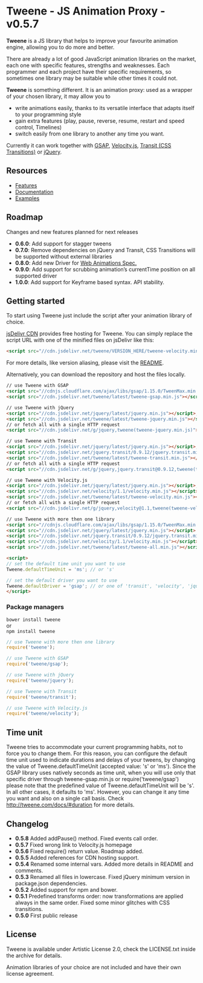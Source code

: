 # Tweene - JS Animation Proxy - v0.5.7

__Tweene__ is a JS library that helps to improve your favourite animation engine, allowing you to do more and better.

There are already a lot of good JavaScript animation libraries on the market, each one with specific features, strengths and weaknesses. 
Each programmer and each project have their specific requirements, so sometimes one library may be suitable while other times it could not. 

__Tweene__ is something different. It is an animation proxy: used as a wrapper of your chosen library, it may allow you to

- write animations easily, thanks to its versatile interface that adapts itself to your programming style
- gain extra features (play, pause, reverse, resume, restart and speed control, Timelines) 
- switch easily from one library to another any time you want. 

Currently it can work together with [GSAP](http://www.greensock.com/gsap-js/), [Velocity.js](http://julian.com/research/velocity/), 
[Transit (CSS Transitions)](http://ricostacruz.com/jquery.transit/) or [jQuery](http://jquery.com).

## Resources
- [Features](http://tweene.com/#features)
- [Documentation](http://tweene.com/docs)
- [Examples](http://tweene.com/#examples)


## Roadmap
Changes and new features planned for next releases

- __0.6.0__: Add support for stagger tweens 
- __0.7.0__: Remove dependencies on jQuery and Transit, CSS Transitions will be supported without external libraries
- __0.8.0__: Add new Driver for [Web Animations Spec.](http://updates.html5rocks.com/2014/12/web-animation-playback)
- __0.9.0__: Add support for scrubbing animation’s currentTime position on all supported driver
- __1.0.0__: Add support for Keyframe based syntax. API stability.

## Getting started
To start using Tweene just include the script after your animation library of choice.

[jsDelivr CDN](http://www.jsdelivr.com/#!tweene) provides free hosting for Tweene.
You can simply replace the script URL with one of the minified files on jsDelivr like this:
```html
<script src="//cdn.jsdelivr.net/tweene/VERSION_HERE/tweene-velocity.min.js"></script>
```
For more details, like version aliasing, please visit the [README](https://github.com/jsdelivr/jsdelivr#usage).

Alternatively, you can download the repository and host the files locally.

```html
// use Tweene with GSAP
<script src="//cdnjs.cloudflare.com/ajax/libs/gsap/1.15.0/TweenMax.min.js"></script>
<script src="//cdn.jsdelivr.net/tweene/latest/tweene-gsap.min.js"></script>

// use Tweene with jQuery
<script src="//cdn.jsdelivr.net/jquery/latest/jquery.min.js"></script>;
<script src="//cdn.jsdelivr.net/tweene/latest/tweene-jquery.min.js"></script>
// or fetch all with a single HTTP request
<script src="//cdn.jsdelivr.net/g/jquery,tweene(tweene-jquery.min.js)"></script>

// use Tweene with Transit
<script src="//cdn.jsdelivr.net/jquery/latest/jquery.min.js"></script>;
<script src="//cdn.jsdelivr.net/jquery.transit/0.9.12/jquery.transit.min.js"></script>
<script src="//cdn.jsdelivr.net/tweene/latest/tweene-transit.min.js"></script>
// or fetch all with a single HTTP request
<script src="//cdn.jsdelivr.net/g/jquery,jquery.transit@0.9.12,tweene(tweene-transit.min.js)"></script>

// use Tweene with Velocity.js
<script src="//cdn.jsdelivr.net/jquery/latest/jquery.min.js"></script>;
<script src="//cdn.jsdelivr.net/velocity/1.1/velocity.min.js"></script>
<script src="//cdn.jsdelivr.net/tweene/latest/tweene-velocity.min.js"></script>
// or fetch all with a single HTTP request
<script src="//cdn.jsdelivr.net/g/jquery,velocity@1.1,tweene(tweene-velocity.min.js)"></script>

// use Tweene with more then one library
<script src="//cdnjs.cloudflare.com/ajax/libs/gsap/1.15.0/TweenMax.min.js"></script>
<script src="//cdn.jsdelivr.net/jquery/latest/jquery.min.js"></script>
<script src="//cdn.jsdelivr.net/jquery.transit/0.9.12/jquery.transit.min.js"></script>
<script src="//cdn.jsdelivr.net/velocity/1.1/velocity.min.js"></script>
<script src="//cdn.jsdelivr.net/tweene/latest/tweene-all.min.js"></script>

<script>
// set the default time unit you want to use
Tweene.defaultTimeUnit = 'ms'; // or 's'

// set the default driver you want to use
Tweene.defaultDriver = 'gsap'; // or one of 'transit', 'velocity', 'jquery'
</script>
```

### Package managers

`bower install tweene`<br>
  or<br>
`npm install tweene`

```js
// use Tweene with more then one library
require('tweene');

// use Tweene with GSAP
require('tweene/gsap');

// use Tweene with jQuery
require('tweene/jquery');

// use Tweene with Transit
require('tweene/transit');

// use Tweene with Velocity.js
require('tweene/velocity');
```

## Time unit
Tweene tries to accommodate your current programming habits, not to force you to change them. For this reason, you can configure the default time unit used to indicate durations and delays of your tweens, by changing the value of Tweene.defaultTimeUnit (accepted value: 's' or 'ms').
Since the GSAP library uses natively seconds as time unit, when you will use only that specific driver through tweene-gsap.min.js or require('tweene/gsap') please note that the predefined value of Tweene.defaultTimeUnit will be 's'. In all other cases, it defaults to 'ms'.
However, you can change it any time you want and also on a single call basis.
Check http://tweene.com/docs/#duration for more details.

## Changelog
- __0.5.8__ Added addPause() method. Fixed events call order.
- __0.5.7__ Fixed wrong link to Velocity.js homepage
- __0.5.6__ Fixed require() return value. Roadmap added.
- __0.5.5__ Added references for CDN hosting support.
- __0.5.4__ Renamed some internal vars. Added more details in README and comments.
- __0.5.3__ Renamed all files in lowercase. Fixed jQuery minimum version in package.json dependencies.
- __0.5.2__ Added support for npm and bower.
- __0.5.1__ Predefined transforms order: now transformations are applied always in the same order. Fixed some minor glitches with CSS transitions.
- __0.5.0__ First public release

## License

Tweene is available under Artistic License 2.0, check the LICENSE.txt inside the archive for details.

Animation libraries of your choice are not included and have their own license agreement. 
